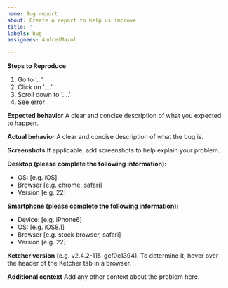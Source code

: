 ```yaml
---
name: Bug report
about: Create a report to help us improve
title: ''
labels: bug
assignees: AndreiMazol

---
```


**Steps to Reproduce**
1. Go to '...'
2. Click on '....'
3. Scroll down to '....'
4. See error

**Expected behavior**
A clear and concise description of what you expected to happen.

**Actual behavior**
A clear and concise description of what the bug is.

**Screenshots**
If applicable, add screenshots to help explain your problem.

**Desktop (please complete the following information):**
 - OS: [e.g. iOS]
 - Browser [e.g. chrome, safari]
 - Version [e.g. 22]

**Smartphone (please complete the following information):**
 - Device: [e.g. iPhone6]
 - OS: [e.g. iOS8.1]
 - Browser [e.g. stock browser, safari]
 - Version [e.g. 22]

**Ketcher version** [e.g. v2.4.2-115-gcf0c1394]. 
To determine it, hover over the header of the Ketcher tab in a browser. 

**Additional context**
Add any other context about the problem here.

